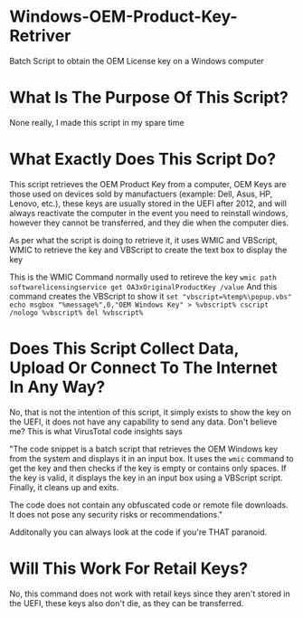 # Windows-OEM-Product-Key-Retriver
Batch Script to obtain the OEM License key on a Windows computer

# What Is The Purpose Of This Script?
None really, I made this script in my spare time

# What Exactly Does This Script Do?
This script retrieves the OEM Product Key from a computer, OEM Keys are those used on devices sold by manufactuers (example: Dell, Asus, HP, Lenovo, etc.), these keys are usually stored in the UEFI after 2012, and will always reactivate the computer in the event you need to reinstall windows, however they cannot be transferred, and they die when the computer dies.

As per what the script is doing to retrieve it, it uses WMIC and VBScript, WMIC to retrieve the key and VBScript to create the text box to display the key

This is the WMIC Command normally used to retireve the key `wmic path softwarelicensingservice get OA3xOriginalProductKey /value`
And this command creates the VBScript to show it `set "vbscript=%temp%\popup.vbs"
echo msgbox "%message%",0,"OEM Windows Key" > %vbscript%
cscript /nologo %vbscript%
del %vbscript%`

# Does This Script Collect Data, Upload Or Connect To The Internet In Any Way?
No, that is not the intention of this script, it simply exists to show the key on the UEFI, it does not have any capability to send any data. Don't believe me? This is what VirusTotal code insights says 

"The code snippet is a batch script that retrieves the OEM Windows key from the system and displays it in an input box. It uses the `wmic` command to get the key and then checks if the key is empty or contains only spaces. If the key is valid, it displays the key in an input box using a VBScript script. Finally, it cleans up and exits.

The code does not contain any obfuscated code or remote file downloads. It does not pose any security risks or recommendations."

Additonally you can always look at the code if you're THAT paranoid.

# Will This Work For Retail Keys?

No, this command does not work with retail keys since they aren't stored in the UEFI, these keys also don't die, as they can be transferred.
